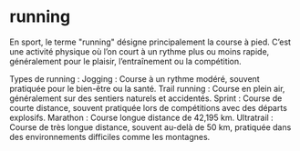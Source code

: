 # running

En sport, le terme "running" désigne principalement la course à pied. C’est une activité physique où l’on court à un rythme plus ou moins rapide, généralement pour le plaisir, l’entraînement ou la compétition.

Types de running :
Jogging : Course à un rythme modéré, souvent pratiquée pour le bien-être ou la santé.
Trail running : Course en plein air, généralement sur des sentiers naturels et accidentés.
Sprint : Course de courte distance, souvent pratiquée lors de compétitions avec des départs explosifs.
Marathon : Course longue distance de 42,195 km.
Ultratrail : Course de très longue distance, souvent au-delà de 50 km, pratiquée dans des environnements difficiles comme les montagnes.
